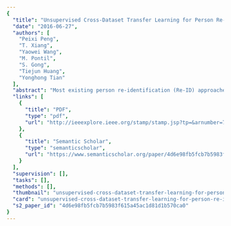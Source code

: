 ```yaml
---
{
  "title": "Unsupervised Cross-Dataset Transfer Learning for Person Re-identification",
  "date": "2016-06-27",
  "authors": [
    "Peixi Peng",
    "T. Xiang",
    "Yaowei Wang",
    "M. Pontil",
    "S. Gong",
    "Tiejun Huang",
    "Yonghong Tian"
  ],
  "abstract": "Most existing person re-identification (Re-ID) approaches follow a supervised learning framework, in which a large number of labelled matching pairs are required for training. This severely limits their scalability in realworld applications. To overcome this limitation, we develop a novel cross-dataset transfer learning approach to learn a discriminative representation. It is unsupervised in the sense that the target dataset is completely unlabelled. Specifically, we present an multi-task dictionary learning method which is able to learn a dataset-shared but target-data-biased representation. Experimental results on five benchmark datasets demonstrate that the method significantly outperforms the state-of-the-art.",
  "links": [
    {
      "title": "PDF",
      "type": "pdf",
      "url": "http://ieeexplore.ieee.org/stamp/stamp.jsp?tp=&arnumber=7780515"
    },
    {
      "title": "Semantic Scholar",
      "type": "semanticscholar",
      "url": "https://www.semanticscholar.org/paper/4d6e98fb5fcb7b5983f615a45ac1d81d1b570ca0"
    }
  ],
  "supervision": [],
  "tasks": [],
  "methods": [],
  "thumbnail": "unsupervised-cross-dataset-transfer-learning-for-person-re-identification-thumb.jpg",
  "card": "unsupervised-cross-dataset-transfer-learning-for-person-re-identification-card.jpg",
  "s2_paper_id": "4d6e98fb5fcb7b5983f615a45ac1d81d1b570ca0"
}
---
```


